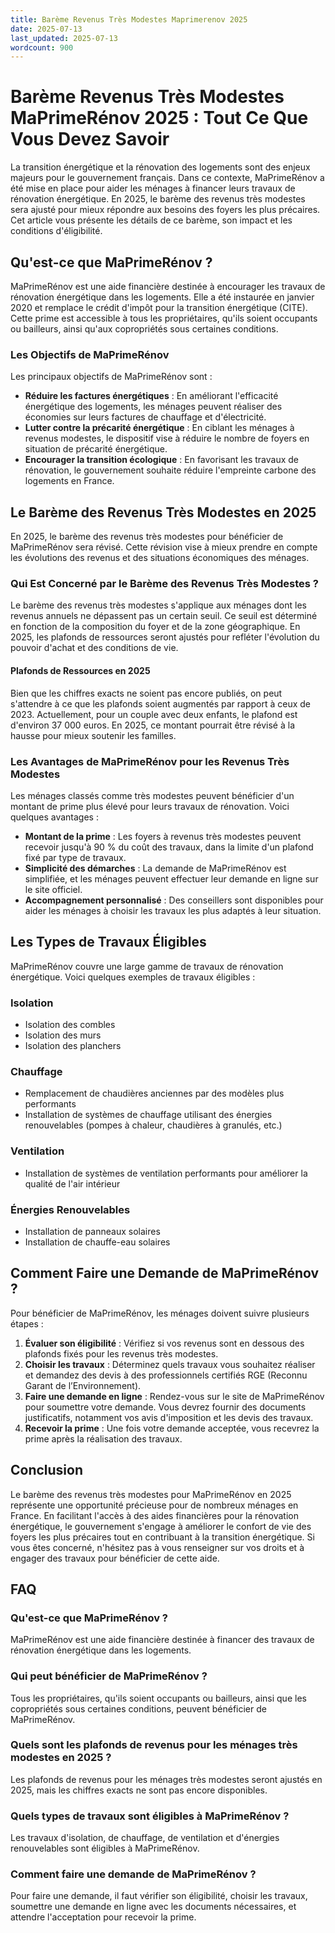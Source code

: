 ```yaml
---
title: Barème Revenus Très Modestes Maprimerenov 2025
date: 2025-07-13
last_updated: 2025-07-13
wordcount: 900
---
```


# Barème Revenus Très Modestes MaPrimeRénov 2025 : Tout Ce Que Vous Devez Savoir

La transition énergétique et la rénovation des logements sont des enjeux majeurs pour le gouvernement français. Dans ce contexte, MaPrimeRénov a été mise en place pour aider les ménages à financer leurs travaux de rénovation énergétique. En 2025, le barème des revenus très modestes sera ajusté pour mieux répondre aux besoins des foyers les plus précaires. Cet article vous présente les détails de ce barème, son impact et les conditions d'éligibilité.

## Qu'est-ce que MaPrimeRénov ?

MaPrimeRénov est une aide financière destinée à encourager les travaux de rénovation énergétique dans les logements. Elle a été instaurée en janvier 2020 et remplace le crédit d'impôt pour la transition énergétique (CITE). Cette prime est accessible à tous les propriétaires, qu'ils soient occupants ou bailleurs, ainsi qu'aux copropriétés sous certaines conditions.

### Les Objectifs de MaPrimeRénov

Les principaux objectifs de MaPrimeRénov sont :

- **Réduire les factures énergétiques** : En améliorant l'efficacité énergétique des logements, les ménages peuvent réaliser des économies sur leurs factures de chauffage et d'électricité.
- **Lutter contre la précarité énergétique** : En ciblant les ménages à revenus modestes, le dispositif vise à réduire le nombre de foyers en situation de précarité énergétique.
- **Encourager la transition écologique** : En favorisant les travaux de rénovation, le gouvernement souhaite réduire l'empreinte carbone des logements en France.

## Le Barème des Revenus Très Modestes en 2025

En 2025, le barème des revenus très modestes pour bénéficier de MaPrimeRénov sera révisé. Cette révision vise à mieux prendre en compte les évolutions des revenus et des situations économiques des ménages.

### Qui Est Concerné par le Barème des Revenus Très Modestes ?

Le barème des revenus très modestes s'applique aux ménages dont les revenus annuels ne dépassent pas un certain seuil. Ce seuil est déterminé en fonction de la composition du foyer et de la zone géographique. En 2025, les plafonds de ressources seront ajustés pour refléter l'évolution du pouvoir d'achat et des conditions de vie.

#### Plafonds de Ressources en 2025

Bien que les chiffres exacts ne soient pas encore publiés, on peut s'attendre à ce que les plafonds soient augmentés par rapport à ceux de 2023. Actuellement, pour un couple avec deux enfants, le plafond est d'environ 37 000 euros. En 2025, ce montant pourrait être révisé à la hausse pour mieux soutenir les familles.

### Les Avantages de MaPrimeRénov pour les Revenus Très Modestes

Les ménages classés comme très modestes peuvent bénéficier d'un montant de prime plus élevé pour leurs travaux de rénovation. Voici quelques avantages :

- **Montant de la prime** : Les foyers à revenus très modestes peuvent recevoir jusqu'à 90 % du coût des travaux, dans la limite d'un plafond fixé par type de travaux.
- **Simplicité des démarches** : La demande de MaPrimeRénov est simplifiée, et les ménages peuvent effectuer leur demande en ligne sur le site officiel.
- **Accompagnement personnalisé** : Des conseillers sont disponibles pour aider les ménages à choisir les travaux les plus adaptés à leur situation.

## Les Types de Travaux Éligibles

MaPrimeRénov couvre une large gamme de travaux de rénovation énergétique. Voici quelques exemples de travaux éligibles :

### Isolation

- Isolation des combles
- Isolation des murs
- Isolation des planchers

### Chauffage

- Remplacement de chaudières anciennes par des modèles plus performants
- Installation de systèmes de chauffage utilisant des énergies renouvelables (pompes à chaleur, chaudières à granulés, etc.)

### Ventilation

- Installation de systèmes de ventilation performants pour améliorer la qualité de l'air intérieur

### Énergies Renouvelables

- Installation de panneaux solaires
- Installation de chauffe-eau solaires

## Comment Faire une Demande de MaPrimeRénov ?

Pour bénéficier de MaPrimeRénov, les ménages doivent suivre plusieurs étapes :

1. **Évaluer son éligibilité** : Vérifiez si vos revenus sont en dessous des plafonds fixés pour les revenus très modestes.
2. **Choisir les travaux** : Déterminez quels travaux vous souhaitez réaliser et demandez des devis à des professionnels certifiés RGE (Reconnu Garant de l’Environnement).
3. **Faire une demande en ligne** : Rendez-vous sur le site de MaPrimeRénov pour soumettre votre demande. Vous devrez fournir des documents justificatifs, notamment vos avis d'imposition et les devis des travaux.
4. **Recevoir la prime** : Une fois votre demande acceptée, vous recevrez la prime après la réalisation des travaux.

## Conclusion

Le barème des revenus très modestes pour MaPrimeRénov en 2025 représente une opportunité précieuse pour de nombreux ménages en France. En facilitant l'accès à des aides financières pour la rénovation énergétique, le gouvernement s'engage à améliorer le confort de vie des foyers les plus précaires tout en contribuant à la transition énergétique. Si vous êtes concerné, n'hésitez pas à vous renseigner sur vos droits et à engager des travaux pour bénéficier de cette aide.

## FAQ

### Qu'est-ce que MaPrimeRénov ?

MaPrimeRénov est une aide financière destinée à financer des travaux de rénovation énergétique dans les logements.

### Qui peut bénéficier de MaPrimeRénov ?

Tous les propriétaires, qu'ils soient occupants ou bailleurs, ainsi que les copropriétés sous certaines conditions, peuvent bénéficier de MaPrimeRénov.

### Quels sont les plafonds de revenus pour les ménages très modestes en 2025 ?

Les plafonds de revenus pour les ménages très modestes seront ajustés en 2025, mais les chiffres exacts ne sont pas encore disponibles.

### Quels types de travaux sont éligibles à MaPrimeRénov ?

Les travaux d'isolation, de chauffage, de ventilation et d'énergies renouvelables sont éligibles à MaPrimeRénov.

### Comment faire une demande de MaPrimeRénov ?

Pour faire une demande, il faut vérifier son éligibilité, choisir les travaux, soumettre une demande en ligne avec les documents nécessaires, et attendre l'acceptation pour recevoir la prime.